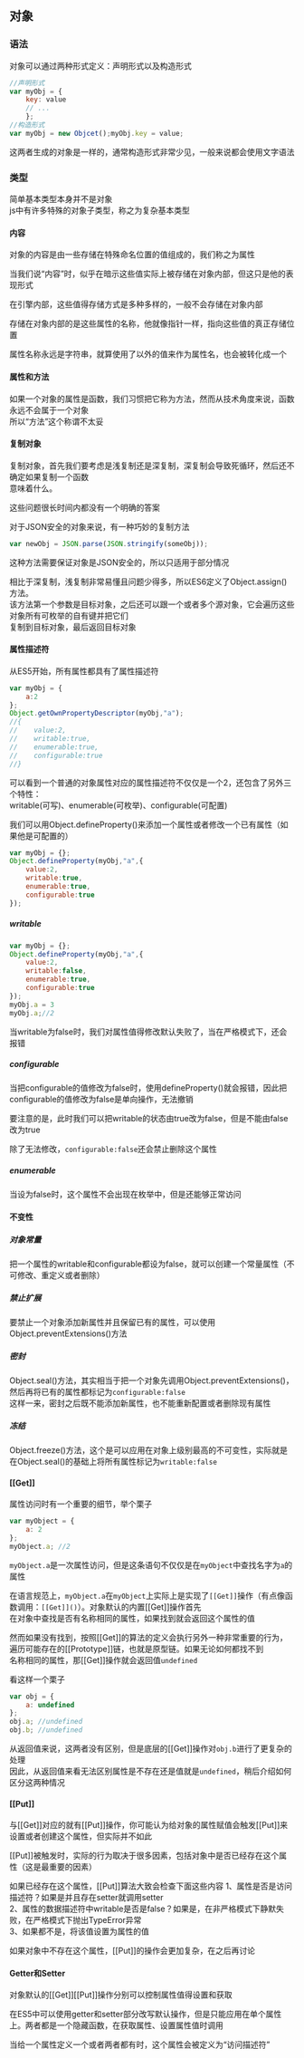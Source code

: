 ## 对象

### 语法

对象可以通过两种形式定义：声明形式以及构造形式
```javascript
//声明形式
var myObj = {
    key: value    
    // ...
    };
//构造形式
var myObj = new Objcet();myObj.key = value;
```
这两者生成的对象是一样的，通常构造形式非常少见，一般来说都会使用文字语法

### 类型

简单基本类型本身并不是对象    
js中有许多特殊的对象子类型，称之为复杂基本类型

#### 内容

对象的内容是由一些存储在特殊命名位置的值组成的，我们称之为属性

当我们说“内容”时，似乎在暗示这些值实际上被存储在对象内部，但这只是他的表现形式  

在引擎内部，这些值得存储方式是多种多样的，一般不会存储在对象内部  

存储在对象内部的是这些属性的名称，他就像指针一样，指向这些值的真正存储位置

属性名称永远是字符串，就算使用了以外的值来作为属性名，也会被转化成一个

#### 属性和方法

如果一个对象的属性是函数，我们习惯把它称为方法，然而从技术角度来说，函数永远不会属于一个对象   
所以“方法”这个称谓不太妥

#### 复制对象

复制对象，首先我们要考虑是浅复制还是深复制，深复制会导致死循环，然后还不确定如果复制一个函数    
意味着什么。

这些问题很长时间内都没有一个明确的答案

对于JSON安全的对象来说，有一种巧妙的复制方法
```javascript
var newObj = JSON.parse(JSON.stringify(someObj));
```
这种方法需要保证对象是JSON安全的，所以只适用于部分情况

相比于深复制，浅复制非常易懂且问题少得多，所以ES6定义了Object.assign()方法。    
该方法第一个参数是目标对象，之后还可以跟一个或者多个源对象，它会遍历这些对象所有可枚举的自有键并把它们    
复制到目标对象，最后返回目标对象

#### 属性描述符

从ES5开始，所有属性都具有了属性描述符
```javascript
var myObj = {
    a:2
};
Object.getOwnPropertyDescriptor(myObj,"a");
//{
//    value:2,
//    writable:true,
//    enumerable:true,
//    configurable:true
//}
```
可以看到一个普通的对象属性对应的属性描述符不仅仅是一个2，还包含了另外三个特性：    
writable(可写)、enumerable(可枚举)、configurable(可配置)

我们可以用Object.defineProperty()来添加一个属性或者修改一个已有属性（如果他是可配置的）
```javascript
var myObj = {};
Object.defineProperty(myObj,"a",{
    value:2,
    writable:true,
    enumerable:true,
    configurable:true
});
```
##### writable
```javascript
var myObj = {};
Object.defineProperty(myObj,"a",{
    value:2,
    writable:false,
    enumerable:true,
    configurable:true
});
myObj.a = 3
myObj.a;//2
```
当writable为false时，我们对属性值得修改默认失败了，当在严格模式下，还会报错

##### configurable

当把configurable的值修改为false时，使用defineProperty()就会报错，因此把configurable的值修改为false是单向操作，无法撤销

要注意的是，此时我们可以把writable的状态由true改为false，但是不能由false改为true

除了无法修改，`configurable:false`还会禁止删除这个属性

##### enumerable

当设为false时，这个属性不会出现在枚举中，但是还能够正常访问

#### 不变性

##### 对象常量
把一个属性的writable和configurable都设为false，就可以创建一个常量属性（不可修改、重定义或者删除）

##### 禁止扩展
要禁止一个对象添加新属性并且保留已有的属性，可以使用Object.preventExtensions()方法

##### 密封
Object.seal()方法，其实相当于把一个对象先调用Object.preventExtensions()，然后再将已有的属性都标记为`configurable:false`    
这样一来，密封之后既不能添加新属性，也不能重新配置或者删除现有属性

##### 冻结
Object.freeze()方法，这个是可以应用在对象上级别最高的不可变性，实际就是在Object.seal()的基础上将所有属性标记为`writable:false`

#### [[Get]]
属性访问时有一个重要的细节，举个栗子
```javascript
var myObject = {
    a: 2
};
myObject.a; //2
```
`myObject.a`是一次属性访问，但是这条语句不仅仅是在`myObject`中查找名字为`a`的属性

在语言规范上，`myObject.a`在`myObject`上实际上是实现了`[[Get]]`操作（有点像函数调用：`[[Get]]()`）。对象默认的内置[[Get]]操作首先    
在对象中查找是否有名称相同的属性，如果找到就会返回这个属性的值

然而如果没有找到，按照[[Get]]的算法的定义会执行另外一种非常重要的行为，遍历可能存在的[[Prototype]]链，也就是原型链。如果无论如何都找不到   
名称相同的属性，那[[Get]]操作就会返回值`undefined`

看这样一个栗子
```javascript
var obj = {
    a: undefined
};
obj.a; //undefined
obj.b; //undefined
```
从返回值来说，这两者没有区别，但是底层的[[Get]]操作对`obj.b`进行了更复杂的处理   
因此，从返回值来看无法区别属性是不存在还是值就是`undefined`，稍后介绍如何区分这两种情况

#### [[Put]]
与[[Get]]对应的就有[[Put]]操作，你可能认为给对象的属性赋值会触发[[Put]]来设置或者创建这个属性，但实际并不如此

[[Put]]被触发时，实际的行为取决于很多因素，包括对象中是否已经存在这个属性（这是最重要的因素）

如果已经存在这个属性，[[Put]]算法大致会检查下面这些内容
1、属性是否是访问描述符？如果是并且存在setter就调用setter   
2、属性的数据描述符中writable是否是false？如果是，在非严格模式下静默失败，在严格模式下抛出TypeError异常    
3、如果都不是，将该值设置为属性的值

如果对象中不存在这个属性，[[Put]]的操作会更加复杂，在之后再讨论

#### Getter和Setter
对象默认的[[Get]][[Put]]操作分别可以控制属性值得设置和获取

在ES5中可以使用getter和setter部分改写默认操作，但是只能应用在单个属性上。两者都是一个隐藏函数，在获取属性、设置属性值时调用

当给一个属性定义一个或者两者都有时，这个属性会被定义为“访问描述符”
